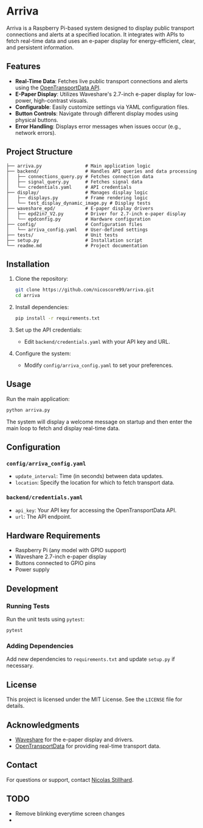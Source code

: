 # Arriva

Arriva is a Raspberry Pi-based system designed to display public transport connections and alerts at a specified location. It integrates with APIs to fetch real-time data and uses an e-paper display for energy-efficient, clear, and persistent information.

## Features

- **Real-Time Data**: Fetches live public transport connections and alerts using the [OpenTransportData API](https://opentransportdata.swiss/).
- **E-Paper Display**: Utilizes Waveshare's 2.7-inch e-paper display for low-power, high-contrast visuals.
- **Configurable**: Easily customize settings via YAML configuration files.
- **Button Controls**: Navigate through different display modes using physical buttons.
- **Error Handling**: Displays error messages when issues occur (e.g., network errors).

## Project Structure

```
├── arriva.py                # Main application logic
├── backend/                 # Handles API queries and data processing
│   ├── connections_query.py # Fetches connection data
│   ├── signal_query.py      # Fetches signal data
│   └── credentials.yaml     # API credentials
├── display/                 # Manages display logic
│   ├── displays.py          # Frame rendering logic
│   └── test_display_dynamic_image.py # Display tests
├── waveshare_epd/           # E-paper display drivers
│   ├── epd2in7_V2.py        # Driver for 2.7-inch e-paper display
│   └── epdconfig.py         # Hardware configuration
├── config/                  # Configuration files
│   └── arriva_config.yaml   # User-defined settings
├── tests/                   # Unit tests
├── setup.py                 # Installation script
└── readme.md                # Project documentation
```

## Installation

1. Clone the repository:
   ```bash
   git clone https://github.com/nicoscore99/arriva.git
   cd arriva
   ```

2. Install dependencies:
   ```bash
   pip install -r requirements.txt
   ```

3. Set up the API credentials:
   - Edit `backend/credentials.yaml` with your API key and URL.

4. Configure the system:
   - Modify `config/arriva_config.yaml` to set your preferences.

## Usage

Run the main application:
```bash
python arriva.py
```

The system will display a welcome message on startup and then enter the main loop to fetch and display real-time data.

## Configuration

### `config/arriva_config.yaml`
- `update_interval`: Time (in seconds) between data updates.
- `location`: Specify the location for which to fetch transport data.

### `backend/credentials.yaml`
- `api_key`: Your API key for accessing the OpenTransportData API.
- `url`: The API endpoint.

## Hardware Requirements

- Raspberry Pi (any model with GPIO support)
- Waveshare 2.7-inch e-paper display
- Buttons connected to GPIO pins
- Power supply

## Development

### Running Tests
Run the unit tests using `pytest`:
```bash
pytest
```

### Adding Dependencies
Add new dependencies to `requirements.txt` and update `setup.py` if necessary.

## License

This project is licensed under the MIT License. See the `LICENSE` file for details.

## Acknowledgments

- [Waveshare](https://www.waveshare.com/) for the e-paper display and drivers.
- [OpenTransportData](https://opentransportdata.swiss/) for providing real-time transport data.

## Contact

For questions or support, contact [Nicolas Stillhard](mailto:nicolas.stillhard@gmail.com).

## TODO

- Remove blinking everytime screen changes
- 